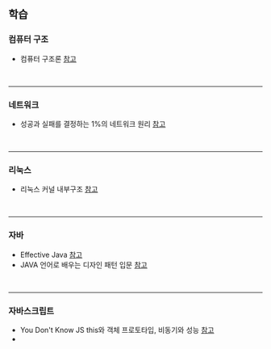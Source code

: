
<h2>학습</h2>

<h3> 컴퓨터 구조 </h3>

- 컴퓨터 구조론 [참고](https://kyobobook.co.kr/product/detailViewKor.laf?mallGb=KOR&ejkGb=KOR&barcode=9788970184777&orderClick=JAj)

<br>

---


<h3> 네트워크 </h3>

- 성공과 실패를 결정하는 1%의 네트워크 원리 [참고](http://www.kyobobook.co.kr/product/detailViewKor.laf?barcode=9788931548112)

<br>

---


<h3> 리눅스 </h3>

- 리눅스 커널 내부구조 [참고](http://www.kyobobook.co.kr/product/detailViewKor.laf?barcode=9788909144438)

<br>

---


<h3> 자바 </h3>

- Effective Java [참고](http://www.kyobobook.co.kr/product/detailViewKor.laf?barcode=9788966261161)
- JAVA 언어로 배우는 디자인 패턴 입문 [참고](http://www.kyobobook.co.kr/product/detailViewKor.laf?barcode=9788931436914)

<br>

---


<h3> 자바스크립트 </h3>

- You Don't Know JS this와 객체 프로토타입, 비동기와 성능 [참고](http://www.kyobobook.co.kr/product/detailViewKor.laf?mallGb=KOR&ejkGb=KOR&barcode=9788968488535&orderClick=JAj)
-